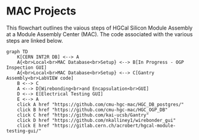 # MAC Projects

This flowchart outlines the vaious steps of HGCal Silicon Module Assembly at a Module Assembly Center (MAC). The code associated with the various steps are linked below.

```mermaid
graph TD
    K[CERN INT2R DB] <--> A
    A{<br>Local<br>MAC Database<br>Setup} <--> B[In Progress - OGP Inspection GUI]
    A{<br>Local<br>MAC Database<br>Setup} <--> C[Gantry Assembly<br>LabVIEW code]
    B <--> C
    A <--> D[Wirebonding<br>and Encapsulation<br>GUI]
    D <--> E[Electrical Testing GUI]
    E <--> A
    click A href "https://github.com/cmu-hgc-mac/HGC_DB_postgres/"
    click B href "https://github.com/cmu-hgc-mac/HGC_OGP_DB"
    click C href "https://github.com/kai-ucsb/Gantry"
    click D href "https://github.com/nkalliney1/wirebonder_gui"
    click E href "https://gitlab.cern.ch/acrobert/hgcal-module-testing-gui/"

```
<!-- https://github.com/jparshook/UCSB-Gantry-master-main -->
